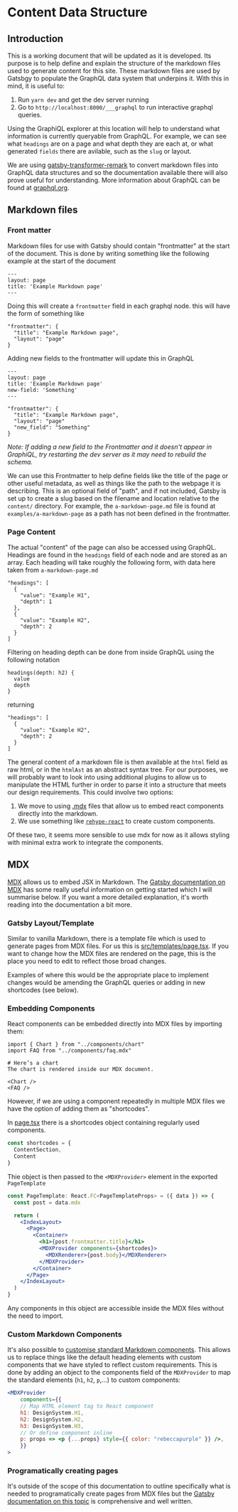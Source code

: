# Content Data Structure

## Introduction

This is a working document that will be updated as it is developed. Its purpose is to help define and explain the structure of the markdown files used to generate content for this site. These markdown files are used by Gatsbgy to populate the GraphQL data system that underpins it. With this in mind, it is useful to:

1. Run `yarn dev` and get the dev server running
2. Go to `http://localhost:8000/___graphql` to run interactive graphql queries.

Using the GraphiQL explorer at this location will help to understand what information is currently queryable from GraphQL. For example, we can see what `headings` are on a page and what depth they are each at, or what generated `fields` there are avilable, such as the `slug` or layout.

We are using [gatsby-transformer-remark](https://www.gatsbyjs.org/packages/gatsby-transformer-remark) to convert markdown files into GraphQL data structures and so the documentation available there will also prove useful for understanding. More information about GraphQL can be found at [graphql.org](https://graphql.org/).

## Markdown files

### Front matter

Markdown files for use with Gatsby should contain "frontmatter" at the start of the document. This is done by writing something like the following example at the start of the document

```
---
layout: page
title: 'Example Markdown page'
---
```

Doing this will create a `frontmatter` field in each graphql node. this will have the form of something like

```
"frontmatter": {
  "title": "Example Markdown page",
  "layout": "page"
}
```

Adding new fields to the frontmatter will update this in GraphQL

```
---
layout: page
title: 'Example Markdown page'
new-field: 'Something'
---

"frontmatter": {
  "title": "Example Markdown page",
  "layout": "page"
  "new_field": "Something"
}
```

_Note: If adding a new field to the Frontmatter and it doesn't appear in GraphiQL, try restarting the dev server as it may need to rebuild the schema._

We can use this Frontmatter to help define fields like the title of the page or other useful metadata, as well as things like the path to the webpage it is describing. This is an optional field of "path", and if not included, Gatsby is set up to create a slug based on the filename and location relative to the `content/` directory. For example, the `a-markdown-page.md` file is found at `examples/a-markdown-page` as a path has not been defined in the frontmatter.

### Page Content

The actual "content" of the page can also be accessed using GraphQL. Headings are found in the `headings` field of each node and are stored as an array. Each heading will take roughly the following form, with data here taken from `a-markdown-page.md`

```
"headings": [
  {
    "value": "Example H1",
    "depth": 1
  },
  {
    "value": "Example H2",
    "depth": 2
  }
]
```

Filtering on heading depth can be done from inside GraphQL using the following notation

```
headings(depth: h2) {
  value
  depth
}
```

returning

```
"headings": [
  {
    "value": "Example H2",
    "depth": 2
  }
]
```

The general content of a markdown file is then available at the `html` field as raw html, or in the `htmlAst` as an abstract syntax tree. For our purposes, we will probably want to look into using additional plugins to allow us to manipulate the HTML further in order to parse it into a structure that meets our design requirements. This could involve two options:

1. We move to using [.mdx](https://github.com/mdx-js/mdx) files that allow us to embed react components directly into the markdown.
2. We use something like [`rehype-react`](https://using-remark.gatsbyjs.org/custom-components/) to create custom components.

Of these two, it seems more sensible to use mdx for now as it allows styling with minimal extra work to integrate the components.

## MDX

[MDX](https://github.com/mdx-js/mdx) allows us to embed JSX in Markdown. The [Gatsby documentation on MDX](https://www.gatsbyjs.org/docs/mdx/) has some really useful information on getting started which I will summarise below. If you want a more detailed explanation, it's worth reading into the documentation a bit more.

### Gatsby Layout/Template

Similar to vanilla Markdown, there is a template file which is used to generate pages from MDX files. For us this is [src/templates/page.tsx](../src/templates/page.tsx). If you want to change how the MDX files are rendered on the page, this is the place you need to edit to reflect those broad changes.

Examples of where this would be the appropriate place to implement changes would be amending the GraphQL queries or adding in new shortcodes (see below).

### Embedding Components

React components can be embedded directly into MDX files by importing them:

```
import { Chart } from "../components/chart"
import FAQ from "../components/faq.mdx"

# Here’s a chart
The chart is rendered inside our MDX document.

<Chart />
<FAQ />
```

However, if we are using a component repeatedly in multiple MDX files we have the option of adding them as "shortcodes".

In [page.tsx](../src/templates/page.tsx) there is a shortcodes object containing regularly used components.

```js
const shortcodes = {
  ContentSection,
  Content
}
```

Thie object is then passed to the `<MDXProvider>` element in the exported `PageTemplate`

```jsx
const PageTemplate: React.FC<PageTemplateProps> = ({ data }) => {
  const post = data.mdx

  return (
    <IndexLayout>
      <Page>
        <Container>
          <h1>{post.frontmatter.title}</h1>
          <MDXProvider components={shortcodes}>
            <MDXRenderer>{post.body}</MDXRenderer>
          </MDXProvider>
        </Container>
      </Page>
    </IndexLayout>
  )
}
```

Any components in this object are accessible inside the MDX files without the need to import.

### Custom Markdown Components

It's also possible to [customise standard Markdown components](https://www.gatsbyjs.org/docs/mdx/customizing-components/). This allows us to replace things like the default heading elements with custom components that we have styled to reflect custom requirements. This is done by adding an object to the components field of the `MDXProvider` to map the standard elements (`h1`, `h2`, `p`,...) to custom components:

```jsx
<MDXProvider
    components={{
    // Map HTML element tag to React component
    h1: DesignSystem.H1,
    h2: DesignSystem.H2,
    h3: DesignSystem.H3,
    // Or define component inline
    p: props => <p {...props} style={{ color: "rebeccapurple" }} />,
    }}
>
```

### Programatically creating pages

It's outside of the scope of this documentation to outline specifically what is needed to programatically create pages from MDX files but the [Gatsby documentation on this topic](https://www.gatsbyjs.org/docs/mdx/programmatically-creating-pages/) is comprehensive and well written.
